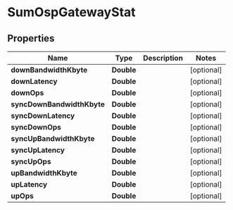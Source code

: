 # SumOspGatewayStat

## Properties
Name | Type | Description | Notes
------------ | ------------- | ------------- | -------------
**downBandwidthKbyte** | **Double** |  |  [optional]
**downLatency** | **Double** |  |  [optional]
**downOps** | **Double** |  |  [optional]
**syncDownBandwidthKbyte** | **Double** |  |  [optional]
**syncDownLatency** | **Double** |  |  [optional]
**syncDownOps** | **Double** |  |  [optional]
**syncUpBandwidthKbyte** | **Double** |  |  [optional]
**syncUpLatency** | **Double** |  |  [optional]
**syncUpOps** | **Double** |  |  [optional]
**upBandwidthKbyte** | **Double** |  |  [optional]
**upLatency** | **Double** |  |  [optional]
**upOps** | **Double** |  |  [optional]
